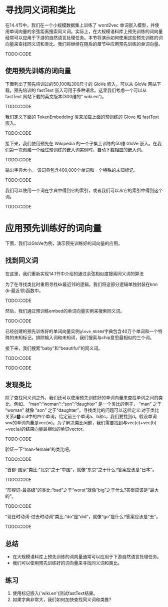 

<!--
 * @version:
 * @Author:  StevenJokes https://github.com/StevenJokes
 * @Date: 2020-08-15 13:37:37
 * @LastEditors:  StevenJokes https://github.com/StevenJokes
 * @LastEditTime: 2020-08-15 14:11:18
 * @Description:MT
 * @TODO::
 * @Reference:http://preview.d2l.ai/d2l-en/master/chapter_natural-language-processing-pretraining/similarity-analogy.html
-->

# 寻找同义词和类比

在14.4节中，我们在一个小规模数据集上训练了 word2vec 单词嵌入模型，并使用单词向量的余弦距离搜索同义词。实际上，在大规模语料库上预先训练的词向量经常可以应用于下游的自然语言处理任务。本节将演示如何使用这些预先训练的词向量来查找同义词和类比。我们将继续在随后的章节中应用预先训练的单词向量。

TODO:CODE

## 使用预先训练的词向量

下面列出了预先培训过的50,100和300尺寸的 GloVe 嵌入，可以从 GloVe 网站下载。预先培训的 fastText 嵌入可用于多种语言。这里我们考虑一个可以从 fastText 网站下载的英文版本(300维的“ wiki.en”)。

TODO:CODE

我们定义下面的 TokenEmbedding`类来加载上面的预训练的 Glove 和 fastText 嵌入。

TODO:CODE

接下来，我们使用预先在 Wikipedia 的一个子集上训练的50维 GloVe 嵌入。在我们第一次创建一个经过预训练的嵌入词实例时，自动下载相应的嵌入词。

TODO:CODE

输出字典大小。 该词典包含400,000个单词和一个特殊的未知标记。

TODO:CODE

我们可以使用一个词在字典中得到它的索引，或者我们可以从它的索引中得到这个词。

TODO:CODE

# 应用预先训练好的词向量

下面，我们以GloVe为例，演示预先训练好的词向量的应用。

## 找到同义词

在这里，我们重新实现14.1节中介绍的通过余弦相似度搜索同义词的算法

为了在寻找类比时重用寻找kk最近邻的逻辑，我们将这部分逻辑单独封装在knn (k-最近邻)函数中。

TODO:CODE

然后，我们通过预训练embed的单词向量实例来搜索同义词。

TODO:CODE

已经创建的预先训练好的单词向量实例`glove_6b50d`字典包含40万个单词和一个特殊的未知标记。排除输入词和未知词，我们搜索与chip意思最相似的三个词。

接下来，我们搜索“baby”和“beautiful”的同义词。

TODO:CODE

TODO:CODE

## 发现类比

除了查找同义词之外，我们还可以使用预先训练好的单词向量来查找单词之间的类比。例如， “man”:“woman”::“son”:“daughter” 是一个类比的例子， “man” 之于 “woman” 就像 “son” 之于“daughter”。寻找类比的问题可以这样定义:对于类比关系a:b::c:d中的四个单词，给定前三个单词a、b和c，我们要找到d。假设单词ww的单词向量是vec(w)。为了解决类比问题，我们需要找到与vec(c)+vec(b)−vec(a)的结果向量最相似的单词vector。

TODO:CODE

验证一下“man-female”的类比吧。

TODO:CODE

“首都-国家”类比:“北京”之于“中国”，就像“东京”之于什么?答案应该是“日本”。

TODO:CODE

“形容词-最高级”的类比:“bad”之于“worst”就像“big”之于什么?答案应该是“最大的”。

TODO:CODE

“现在时动词-过去时动词”类比:“do”是“did”，就像“go”是什么?答案应该是“去”。

TODO:CODE

## 总结

* 在大规模语料库上预先训练的词向量通常可以应用于下游自然语言处理任务。
* 我们可以使用预先训练好的词向量来寻找同义词和类比。

## 练习

1. 使用标记嵌入('wiki.en')测试fastText结果。
1. 如果字典非常大，我们如何加快查找同义词和类推?
